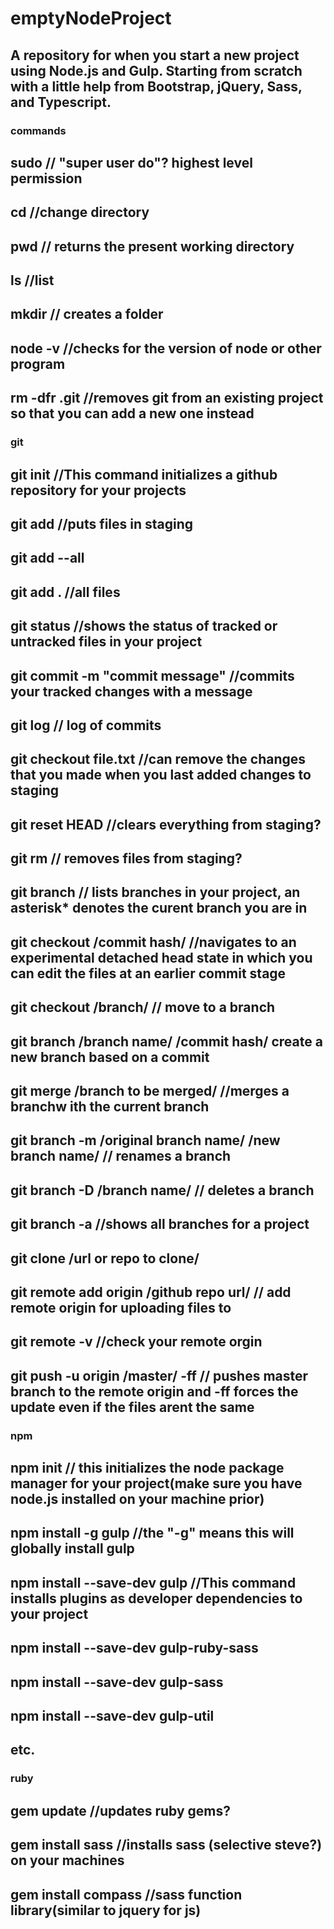 # emptyNodeProject
A repository for when you start a new project using Node.js and Gulp. Starting from scratch with a little help from Bootstrap, jQuery, Sass, and Typescript.
---

### commands
sudo // "super user do"? highest level permission
---
cd //change directory
---
pwd // returns the present working directory
---
ls //list
---
mkdir // creates a folder
---
node -v //checks for the version of node or other program
---
rm -dfr .git //removes git from an existing project so that you can add a new one instead
---

### git
git init //This command initializes a github repository for your projects
---
git add //puts files in staging
---
git add --all
---
git add . //all files
---
git status //shows the status of tracked or untracked files in your project
---
git commit -m "commit message" //commits your tracked changes with a message
---
git log // log of commits
---
git checkout file.txt //can remove the changes that you made when you last added changes to staging
---
git reset HEAD //clears everything from staging?
---
git rm // removes files from staging?
---
git branch // lists branches in your project, an asterisk* denotes the curent branch you are in
---
git checkout /commit hash/  //navigates to an experimental detached head state in which you can edit the files at an earlier commit stage
---
git checkout /branch/ // move to a branch
---
git branch /branch name/ /commit hash/ create a new branch based on a commit
---
git merge /branch to be merged/ //merges a branchw ith the current branch
---
git branch -m /original branch name/ /new branch name/ // renames a branch
---
git branch -D /branch name/ // deletes a branch
---
git branch -a //shows all branches for a project
---
git clone /url or repo to clone/
---
git remote add origin /github repo url/ // add remote origin for uploading files to
---
git remote -v //check your remote orgin
---
git push -u origin /master/ -ff // pushes master branch to the remote origin and -ff forces the update even if the files arent the same
---

### npm
npm init // this initializes the node package manager for your project(make sure you have node.js installed on your machine prior)
---
npm install -g gulp //the "-g" means this will globally install gulp
---
npm install --save-dev gulp //This command installs plugins as developer dependencies to your project
---
npm install --save-dev gulp-ruby-sass
---
npm install --save-dev gulp-sass
---
npm install --save-dev gulp-util 
---
etc.
---

### ruby 
gem update //updates ruby gems?
---
gem install sass //installs sass (selective steve?) on your machines
---
gem install compass //sass function library(similar to jquery for js)
---

